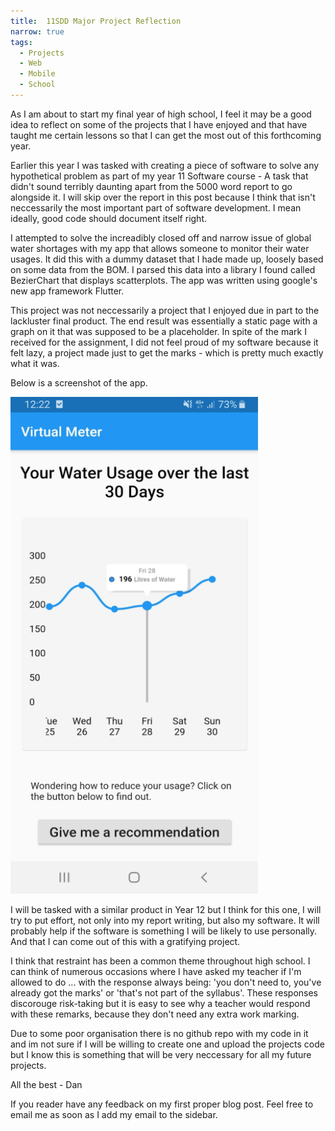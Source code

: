 ```yaml
---
title:  11SDD Major Project Reflection
narrow: true
tags:
  - Projects
  - Web
  - Mobile
  - School
---
```


As I am about to start my final year of high school, I feel it may be a good idea to reflect on some of the projects that I have enjoyed and that have taught me certain lessons so that I can get the most out of this forthcoming year.

<!--more-->

Earlier this year I was tasked with creating a piece of software to solve any hypothetical problem as part of my year 11 Software course \- A task that didn't sound terribly daunting apart from the 5000 word report to go alongside it. I will skip over the report in this post because I think that isn't neccessarily the most important part of software development. I mean ideally, good code should document itself right.

I attempted to solve the increadibly closed off and narrow issue of global water shortages with my app that allows someone to monitor their water usages. It did this with a dummy dataset that I hade made up, loosely based on some data from the BOM. I parsed this data into a library I found called BezierChart that displays scatterplots. The app was written using google's new app framework Flutter.

This project was not neccessarily a project that I enjoyed due in part to the lackluster final product. The end result was essentially a static page with a graph on it that was supposed to be a placeholder. In spite of the mark I received for the assignment, I did not feel proud of my software because it felt lazy, a project made just to get the marks \- which is pretty much exactly what it was.

Below is a screenshot of the app.

![my app](/theme/img/11SDDMP-screenshot.PNG)

I will be tasked with a similar product in Year 12 but I think for this one, I will try to put effort, not only into my report writing, but also my software. It will probably help if the software is something I will be likely to use personally. And that I can come out of this with a gratifying project.

I think that restraint has been a common theme throughout high school. I can think of numerous occasions where I have asked my teacher if I'm allowed to do ... with the response always being: 'you don't need to, you've already got the marks' or 'that's not part of the syllabus'. These responses discorouge risk-taking but it is easy to see why a teacher would respond with these remarks, because they don't need any extra work marking.

Due to some poor organisation there is no github repo with my code in it and im not sure if I will be willing to create one and upload the projects code but I know this is something that will be very neccessary for all my future projects.

All the best
 \- Dan

If you reader have any feedback on my first proper blog post. Feel free to email me as soon as I add my email to the sidebar.
